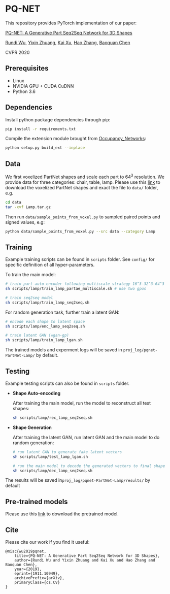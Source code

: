 # PQ-NET
This repository provides PyTorch implementation of our paper:

[PQ-NET: A Generative Part Seq2Seq Network for 3D Shapes](https://arxiv.org/abs/1911.10949)

[Rundi Wu](https://chriswu1997.github.io), [Yixin Zhuang](http://www.yixin.io/), [Kai Xu](https://kevinkaixu.net/), [Hao Zhang](https://www2.cs.sfu.ca/~haoz/), [Baoquan Chen](http://cfcs.pku.edu.cn/baoquan/)

CVPR 2020



## Prerequisites

- Linux
- NVIDIA GPU + CUDA CuDNN
- Python 3.6



## Dependencies

Install python package dependencies through pip:

```bash
pip install -r requirements.txt
```

Compile the extension module brought from [Occupancy_Networks](https://github.com/autonomousvision/occupancy_networks):

```bash
python setup.py build_ext --inplace
```



## Data

We first voxelized PartNet shapes and scale each part to $64^3$ resolution. We provide data for three categories: chair, table, lamp. Please use this [link](https://disk.pku.edu.cn:443/link/DAFE87E0FB3FD1B61B4E99BDE19B58F3) to download the voxelized PartNet shapes and exact the file to `data/` folder, e.g.

```bash
cd data
tar -xvf Lamp.tar.gz
```

Then run `data/sample_points_from_voxel.py` to sampled paired points and signed values, e.g:

```bash
python data/sample_points_from_voxel.py --src data --category Lamp
```



## Training

Example training scripts can be found in `scripts` folder. See `config/` for specific definition of all hyper-parameters.  

To train the main model:

```bash
# train part auto-encoder following multiscale strategy 16^3-32^3-64^3
sh scripts/lamp/train_lamp_partae_multiscale.sh # use two gpus 

# train seq2seq model
sh scripts/lamp/train_lamp_seq2seq.sh
```

For random generation task, further train a latent GAN:

```bash
# encode each shape to latent space
sh scripts/lamp/enc_lamp_seq2seq.sh

# train latent GAN (wgan-gp)
sh scripts/lamp/train_lamp_lgan.sh
```

The trained models and experment logs will be saved in `proj_log/pqnet-PartNet-Lamp/` by default. 



## Testing

Example testing scripts can also be found in `scripts` folder. 

- __Shape Auto-encoding__

  After training the main model, run the model to reconstruct all test shapes:

  ```bash
  sh scripts/lamp/rec_lamp_seq2seq.sh
  ```

- __Shape Generation__

  After training the latent GAN, run latent GAN and the main model to do random generation:

  ```bash
  # run latent GAN to generate fake latent vectors
  sh scripts/lamp/test_lamp_lgan.sh
  
  # run the main model to decode the generated vectors to final shape
  sh scripts/lamp/dec_lamp_seq2seq.sh
  ```

The results will be saved in`proj_log/pqnet-PartNet-Lamp/results/` by default



## Pre-trained models

Please use this [link]() to download the pretrained model.



## Cite

Please cite our work if you find it useful:

```
@misc{wu2019pqnet,
    title={PQ-NET: A Generative Part Seq2Seq Network for 3D Shapes},
    author={Rundi Wu and Yixin Zhuang and Kai Xu and Hao Zhang and Baoquan Chen},
    year={2019},
    eprint={1911.10949},
    archivePrefix={arXiv},
    primaryClass={cs.CV}
}
```

